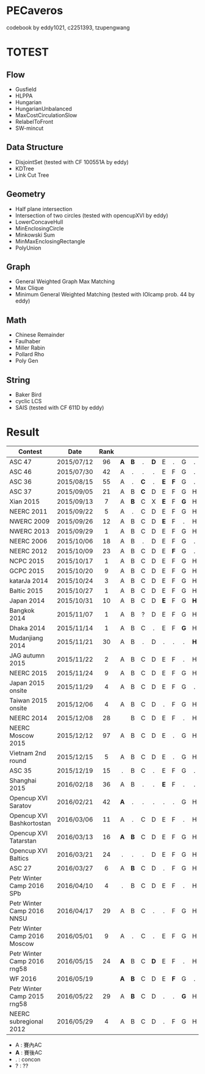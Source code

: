 PECaveros
=========

codebook by eddy1021, c2251393, tzupengwang

# TOTEST

## Flow
- Gusfield
- HLPPA
- Hungarian
- HungarianUnbalanced
- MaxCostCirculationSlow
- RelabelToFront
- SW-mincut

## Data Structure
- DisjointSet (tested with CF 100551A by eddy)
- KDTree
- Link Cut Tree

## Geometry
- Half plane intersection
- Intersection of two circles (tested with opencupXVI by eddy)
- LowerConcaveHull
- MinEnclosingCircle
- Minkowski Sum
- MinMaxEnclosingRectangle
- PolyUnion

## Graph
- General Weighted Graph Max Matching
- Max Clique
- Minimum General Weighted Matching (tested with IOIcamp prob. 44 by eddy)

## Math
- Chinese Remainder
- Faulhaber
- Miller Rabin
- Pollard Rho
- Poly Gen

## String
- Baker Bird
- cyclic LCS
- SAIS (tested with CF 611D by eddy)

# Result

| Contest                   | Date          | Rank |   |   |   |   |   |   |   |   |   |   |   |   |   |
| --------------------------|:-------------:|:----:|:-:|:-:|:-:|:-:|:-:|:-:|:-:|:-:|:-:|:-:|:-:|:-:|:-:|
| ASC 47                    | 2015/07/12    |  96  | **A** | **B** | . | **D** | E | . | G | . | . | **J** |
| ASC 46                    | 2015/07/30    |  42  | A | . | . | . | E | F | G | . | . | J |
| ASC 36                    | 2015/08/15    |  55  | A | . | **C** | . | **E** | **F** | G | . | . | J |
| ASC 37                    | 2015/09/05    |  21  | A | B | **C** | D | E | F | G | H | . |
| Xian 2015                 | 2015/09/13    |   7  | A | **B** | C | X | **E** | F | **G** | H | I | . | K |
| NEERC 2011                | 2015/09/22    |   5  | A | . | C | D | E | F | G | H | I | J | K |
| NWERC 2009                | 2015/09/26    |  12  | A | B | C | D | **E** | F | . | H | I | . |
| NWERC 2013                | 2015/09/29    |   1  | A | B | C | D | E | F | G | H | I | J |
| NEERC 2006                | 2015/10/06    |  18  | A | B | . | D | E | F | G | . | I | J |
| NEERC 2012                | 2015/10/09    |  23  | A | B | C | D | E | **F** | G | . | I | **J** | K | **L** |
| NCPC 2015                 | 2015/10/17    |   1  | A | B | C | D | E | F | G | H | I | . | K |   |
| GCPC 2015                 | 2015/10/20    |   9  | A | B | C | D | E | F | G | H | I | J | K | . | M |
| katarJa 2014              | 2015/10/24    |   3  | A | B | C | D | E | F | G | H | I | J | K | 
| Baltic 2015               | 2015/10/27    |   1  | A | B | C | D | E | F | G | H | I | J | K | L |
| Japan 2014                | 2015/10/31    |  10  | A | B | C | D | **E** | F | G | **H** | **I** | **J** | . |  |
| Bangkok 2014              | 2015/11/07    |   1  | A | B | ? | D | E | F | G | H | I | J | K | L |
| Dhaka 2014                | 2015/11/14    |   1  | A | B | C | . | E | F | **G** | H | I | J |   |   |
| Mudanjiang 2014           | 2015/11/21    |  30  | A | B | . | D | . | . | . | **H** | I | . | K |   |
| JAG autumn 2015           | 2015/11/22    |   2  | A | B | C | D | E | F | . | H | . | . | K |   |
| NEERC 2015                | 2015/11/24    |   9  | A | B | C | D | E | F | G | H | . | J | . |   |
| Japan 2015 onsite         | 2015/11/29    |   4  | A | B | C | D | E | F | G | . | **I** | **J** | K |   |
| Taiwan 2015 onsite        | 2015/12/06    |   4  | A | B | C | D | . | F | G | H | I | . | . | . |
| NEERC 2014                | 2015/12/08    |  28  |   | B | C | D | E | F | . | H | I | **J** | K | L | . |
| NEERC Moscow 2015         | 2015/12/12    |  97  | A | B | C | D | E | . | G | H | I | J | K | . |   |
| Vietnam 2nd round         | 2015/12/15    |   5  | A | B | C | D | E | . | G | H | I | J |   |   |   |
| ASC 35                    | 2015/12/19    |  15  | . | B | C | . | E | F | G | . | **I** | J |
| Shanghai 2015             | 2016/02/18    |  36  | A | B | . | . | **E** | F | . | . | . | **J** | K | L |
| Opencup XVI Saratov       | 2016/02/21    |  42  | **A** | . | . | . | . | . | G | H | I | **J** | K | 
| Opencup XVI Bashkortostan | 2016/03/06    |  11  | A | . | C | D | E | F | . | H | I | J | **K** | L | M |
| Opencup XVI Tatarstan     | 2016/03/13    |  16  | **A** | **B** | C | D | E | F | G | H | I | J | K | L | M |
| Opencup XVI Baltics       | 2016/03/21    |  24  | . | . | . | D | E | F | G | H | I | J | 
| ASC 27                    | 2016/03/27    |   6  | A | **B** | C | D | . | F | G | H | I | J |
| Petr Winter Camp 2016 SPb | 2016/04/10    |   4  | . | B | C | D | E | F | . | H | I | J | K | . |
| Petr Winter Camp 2016 NNSU| 2016/04/17    |  29  | A | B | C | . | . | F | G | H | . | 
| Petr Winter Camp 2016 Moscow | 2016/05/01 |   9  | A | . | C | . | E | F | G | H | I | J | K |
| Petr Winter Camp 2016 rng58 | 2016/05/15  |  24  | **A** | B | C | **D** | E | F | . | H | I | J | **K** | L | . |
| WF 2016                   | 2016/05/19    |      | **A** | **B** | C | D | E | **F** | G | . | **I** | . | K | L | **M** |
| Petr Winter Camp 2015 rng58 | 2016/05/22  |  29  | A | **B** | C | D | . | . | **G** | H | . | J |
| NEERC subregional 2012    | 2016/05/29    |   4  | A | B | C | D | . | F | G | H | I | J | K |

- A : 賽內AC  
- **A** : 賽後AC
- . : concon
- ? : ??
